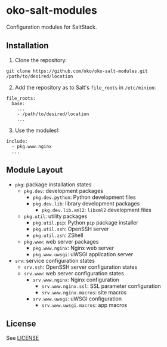oko-salt-modules
================

Configuration modules for SaltStack.

## Installation

1.  Clone the repository:

  ```
  git clone https://github.com/oko/oko-salt-modules.git /path/to/desired/location
  ```

2.  Add the repository as to Salt's `file_roots` in `/etc/minion`:
  
  ```
  file_roots:
    base:
      ...
      - /path/to/desired/location
      ...
  ```

3. Use the modules!:

  ```
  include:
    - pkg.www.nginx
    ...
  ```

## Module Layout

* `pkg`: package installation states
  * `pkg.dev`: development packages
    * `pkg.dev.python`: Python development files
    * `pkg.dev.lib`: library development packages
      * `pkg.dev.lib.xml2`: `libxml2` development files
  * `pkg.util`: utility packages
    * `pkg.util.pip`: Python `pip` package installer
    * `pkg.util.ssh`: OpenSSH server
    * `pkg.util.zsh`: ZShell
  * `pkg.www`: web server packages
    * `pkg.www.nginx`: Nginx web server
    * `pkg.www.uwsgi`: uWSGI application server
* `srv`: service configuration states
  * `srv.ssh`: OpenSSH server configuration states
  * `srv.www`: web server configuration states
    * `srv.www.nginx`: Nginx configuration
      * `srv.www.nginx.ssl`: SSL parameter configuration
      * `srv.www.nginx.macros`: site macros
    * `srv.www.uwsgi`: uWSGI configuration
      * `srv.www.uwsgi.macros`: app macros

## License
See [LICENSE](https://github.com/oko/oko-salt-modules/blob/master/LICENSE)
